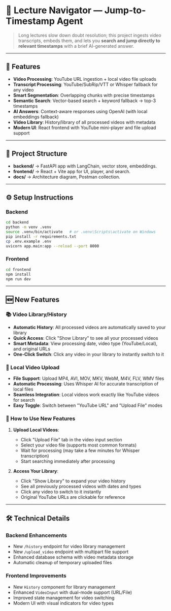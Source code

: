 # 🎥 Lecture Navigator — Jump-to-Timestamp Agent

> Long lectures slow down doubt resolution; this project ingests video transcripts, embeds them, and lets you **search and jump directly to relevant timestamps** with a brief AI-generated answer.

---

## 🚀 Features
- **Video Processing**: YouTube URL ingestion + local video file uploads
- **Transcript Processing**: YouTube/SubRip/VTT or Whisper fallback for any video
- **Smart Segmentation**: Overlapping chunks with precise timestamps
- **Semantic Search**: Vector-based search + keyword fallback → top-3 timestamps
- **AI Answers**: Context-aware responses using OpenAI (with local embeddings fallback)
- **Video Library**: History/library of all processed videos with metadata
- **Modern UI**: React frontend with YouTube mini-player and file upload support

---

## 📂 Project Structure
- **backend/** → FastAPI app with LangChain, vector store, embeddings.
- **frontend/** → React + Vite app for UI, player, and search.
- **docs/** → Architecture diagram, Postman collection.

---

## ⚙️ Setup Instructions

### Backend
```bash
cd backend
python -m venv .venv
source .venv/bin/activate   # or .venv\Scripts\activate on Windows
pip install -r requirements.txt
cp .env.example .env
uvicorn app.main:app --reload --port 8000
```

### Frontend
```bash
cd frontend
npm install
npm run dev
```

---

## 🆕 New Features

### 📚 Video Library/History
- **Automatic History**: All processed videos are automatically saved to your library
- **Quick Access**: Click "Show Library" to see all your processed videos
- **Smart Metadata**: View processing date, video type (YouTube/Local), and original URLs
- **One-Click Switch**: Click any video in your library to instantly switch to it

### 📁 Local Video Upload
- **File Support**: Upload MP4, AVI, MOV, MKV, WebM, M4V, FLV, WMV files
- **Automatic Processing**: Uses Whisper AI for accurate transcription of local files
- **Seamless Integration**: Local videos work exactly like YouTube videos for search
- **Easy Toggle**: Switch between "YouTube URL" and "Upload File" modes

### 🎯 How to Use New Features

1. **Upload Local Videos**:
   - Click "Upload File" tab in the video input section
   - Select your video file (supports most common formats)
   - Wait for processing (may take a few minutes for Whisper transcription)
   - Start searching immediately after processing

2. **Access Your Library**:
   - Click "Show Library" to expand your video history
   - See all previously processed videos with dates and types
   - Click any video to switch to it instantly
   - Original YouTube URLs are clickable for reference

---

## 🛠️ Technical Details

### Backend Enhancements
- New `/history` endpoint for video library management
- New `/upload_video` endpoint with multipart file support
- Enhanced database schema with video metadata storage
- Automatic cleanup of temporary uploaded files

### Frontend Improvements
- New `History` component for library management
- Enhanced `VideoInput` with dual-mode support (URL/File)
- Improved state management for video switching
- Modern UI with visual indicators for video types

